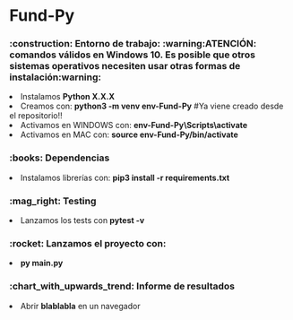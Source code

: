 # Fund-Py

<h3>:construction: Entorno de trabajo: :warning:ATENCIÓN: comandos válidos en Windows 10. Es posible que otros sistemas operativos necesiten usar otras formas de instalación:warning:</h3>
<li>Instalamos <b>Python X.X.X</b></li> 
<li>Creamos con: <b>python3 -m venv env-Fund-Py</b> #Ya viene creado desde el repositorio!!</li> 
<li>Activamos en WINDOWS con: <b>env-Fund-Py\Scripts\activate</b></li>
<li>Activamos en MAC con: <b>source env-Fund-Py/bin/activate</b></li>
<h3>:books: Dependencias</h3>
<li>Instalamos librerías con: <b>pip3 install -r requirements.txt</b></li>
<h3>:mag_right: Testing</h3>
<li>Lanzamos los tests con <b>pytest -v</b></li>
<h3>:rocket: Lanzamos el proyecto con:</h3>
<li><b>py main.py</b></li>
<h3>:chart_with_upwards_trend: Informe de resultados</h3>
<li>Abrir <b>blablabla</b> en un navegador</li>

